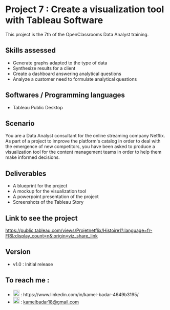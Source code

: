 # Project 7 : Create a visualization tool with Tableau Software

This project is the 7th of the OpenClassrooms Data Analyst training. 
 
## Skills assessed

- Generate graphs adapted to the type of data
- Synthesize results for a client
- Create a dashboard answering analytical questions
- Analyze a customer need to formulate analytical questions

## Softwares / Programming languages

- Tableau Public Desktop


## Scenario

You are a Data Analyst consultant for the online streaming company Netflix.
As part of a project to improve the platform's catalog in order to deal with the emergence of new competitors, you have been asked to produce a visualization tool for the content management teams in order to help them make informed decisions.

## Deliverables

- A blueprint for the project
- A mockup for the visualization tool
- A powerpoint presentation of the project
- Screenshots of the Tableau Story

## Link to see the project

https://public.tableau.com/views/Projetnetflix/Histoire1?:language=fr-FR&:display_count=n&:origin=viz_share_link

## Version

- v1.0 : Initial release

## To reach me :
<ul>
  <li> <img src="https://cdn-icons-png.flaticon.com/512/174/174857.png" width="20"/> : https://www.linkedin.com/in/kamel-badar-4649b3195/</li>
  <li> <img src="https://mailmeteor.com/logos/assets/PNG/Gmail_Logo_256px.png" width="20"/> : <a href="mailto:kamelbadar18@gmail.com">kamelbadar18@gmail.com</a> </li>
</ul>
